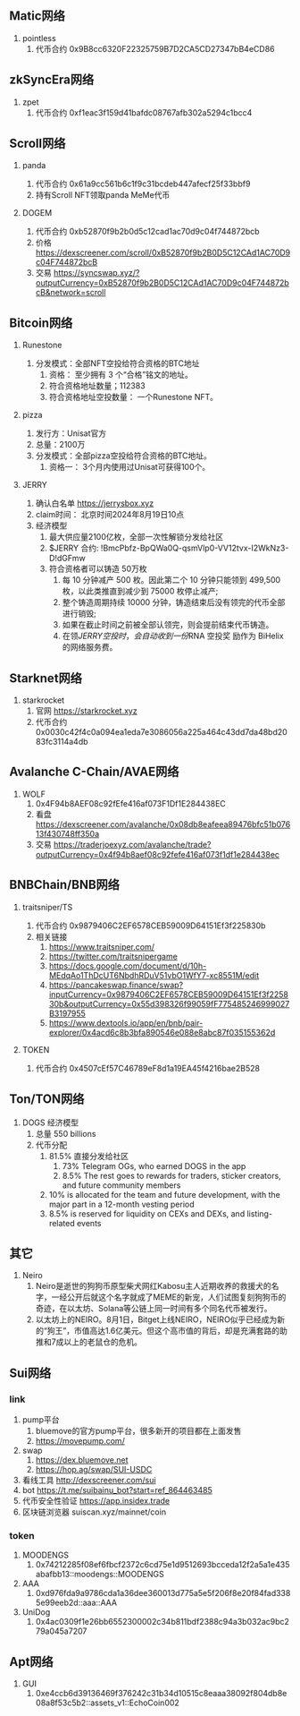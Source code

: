 ## Matic网络
1. pointless
    1. 代币合约 0x9B8cc6320F22325759B7D2CA5CD27347bB4eCD86

## zkSyncEra网络
1. zpet 
    1. 代币合约 0xf1eac3f159d41bafdc08767afb302a5294c1bcc4

## Scroll网络
1. panda
    1. 代币合约 0x61a9cc561b6c1f9c31bcdeb447afecf25f33bbf9
    2. 持有Scroll NFT领取panda MeMe代币

2. DOGEM
    1. 代币合约 0xb52870f9b2b0d5c12cad1ac70d9c04f744872bcb
    2. 价格 https://dexscreener.com/scroll/0xB52870f9b2B0D5C12CAd1AC70D9c04F744872bcB
    3. 交易 https://syncswap.xyz/?outputCurrency=0xB52870f9b2B0D5C12CAd1AC70D9c04F744872bcB&network=scroll


## Bitcoin网络
1. Runestone 
    1. 分发模式：全部NFT空投给符合资格的BTC地址
        1. 资格： 至少拥有 3 个“合格”铭文的地址。
        2. 符合资格地址数量；112383
        3. 符合资格地址空投数量： 一个Runestone NFT。

2. pizza
    1. 发行方：Unisat官方
    2. 总量：2100万 
    3. 分发模式：全部pizza空投给符合资格的BTC地址。
        1. 资格一： 3个月内使用过Unisat可获得100个。

3. JERRY
    1. 确认白名单 https://jerrysbox.xyz
    2. claim时间： 北京时间2024年8月19日10点
    3. 经济模型
        1. 最大供应量2100亿枚，全部一次性解锁分发给社区
        2. $JERRY 合约: !BmcPbfz-BpQWa0Q-qsmVlp0-VV12tvx-I2WkNz3-D!dGFmw
        3. 符合资格者可以铸造 50万枚
            1. 每 10 分钟减产 500 枚。因此第二个 10 分钟只能领到 499,500 枚，以此类推直到减少到 75000 枚停止减产;
            2. 整个铸造周期持续 10000 分钟，铸造结束后没有领完的代币全部进行销毁;
            3. 如果在截止时间之前被全部认领完，则会提前结束代币铸造。
            4. 在领$JERRY 空投时，会自动收到一份$RNA 空投奖 励作为 BiHelix 的网络服务费。

## Starknet网络
1. starkrocket
    1. 官网 https://starkrocket.xyz
    2. 代币合约 0x0030c42f4c0a094ea1eda7e3086056a225a464c43dd7da48bd2083fc3114a4db

## Avalanche C-Chain/AVAE网络
1. WOLF
    1. 0x4F94b8AEF08c92fEfe416af073F1Df1E284438EC
    2. 看盘 https://dexscreener.com/avalanche/0x08db8eafeea89476bfc51b07613f430748ff350a
    3. 交易 https://traderjoexyz.com/avalanche/trade?outputCurrency=0x4f94b8aef08c92fefe416af073f1df1e284438ec


## BNBChain/BNB网络
1. traitsniper/TS
    1. 代币合约 0x9879406C2EF6578CEB59009D64151Ef3f225830b
    2. 相关链接
        1. https://www.traitsniper.com/
        2. https://twitter.com/traitsnipergame
        3. https://docs.google.com/document/d/10h-MEdqAo1ThDcUT6NbdhRDuV51vbO1WfY7-xc8551M/edit
        4. https://pancakeswap.finance/swap?inputCurrency=0x9879406C2EF6578CEB59009D64151Ef3f225830b&outputCurrency=0x55d398326f99059fF775485246999027B3197955
        5. https://www.dextools.io/app/en/bnb/pair-explorer/0x4acd6c8b3bfa890546e088e8abc87f035155362d

2. TOKEN
    1. 代币合约 0x4507cEf57C46789eF8d1a19EA45f4216bae2B528

## Ton/TON网络
1. DOGS 经济模型
    1. 总量 550 billions
    2. 代币分配
        1. 81.5% 直接分发给社区
            1. 73% Telegram OGs, who earned DOGS in the app
            2. 8.5% The rest goes to rewards for traders, sticker creators, and future community members
        2. 10% is allocated for the team and future development, with the major part in a 12-month vesting period
        3. 8.5% is reserved for liquidity on CEXs and DEXs, and listing-related events


## 其它
1. Neiro
    1. Neiro是逝世的狗狗币原型柴犬网红Kabosu主人近期收养的救援犬的名字，一经公开后就这个名字就成了MEME的新宠，人们试图复刻狗狗币的奇迹，在以太坊、Solana等公链上同一时间有多个同名代币被发行。
    2. 以太坊上的NEIRO。8月1日，Bitget上线NEIRO，NEIRO似乎已经成为新的“狗王”，市值高达1.6亿美元。但这个高市值的背后，却是充满套路的助推和7成以上的老鼠仓的危机。


## Sui网络
### link
1. pump平台
    1. bluemove的官方pump平台，很多新开的项目都在上面发售 
    2. https://movepump.com/
2. swap
    1.  https://dex.bluemove.net 
    2.  https://hop.ag/swap/SUI-USDC
3. 看线工具 http://dexscreener.com/sui
4. bot https://t.me/suibainu_bot?start=ref_864463485
5. 代币安全性验证 https://app.insidex.trade
6. 区块链浏览器 suiscan.xyz/mainnet/coin
### token
1. MOODENGS
    1. 0x74212285f08ef6fbcf2372c6cd75e1d9512693bcceda12f2a5a1e435abafbb13::moodengs::MOODENGS
2. AAA
    1. 0xd976fda9a9786cda1a36dee360013d775a5e5f206f8e20f84fad3385e99eeb2d::aaa::AAA
3. UniDog
    1. 0x4ac0309f1e26bb6552300002c34b811bdf2388c94a3b032ac9bc279a045a7207

## Apt网络
1. GUI
    1. 0xe4ccb6d39136469f376242c31b34d10515c8eaaa38092f804db8e08a8f53c5b2::assets_v1::EchoCoin002